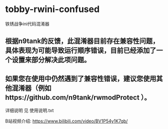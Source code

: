 # tobby-rwini-confused
铁锈战争ini代码混淆器
## 根据n9tank的反馈，此混淆器目前存在兼容性问题，具体表现为可能导致运行顺序错误，目前已经添加了一个设置来部分解决此项问题。
## 如果您在使用中仍然遇到了兼容性错误，建议您使用其他混淆器（例如https://github.com/n9tank/rwmodProtect ）。

详细说明 见 使用说明.txt

B站视频介绍: https://www.bilibili.com/video/BV1P54y1K7qb/
